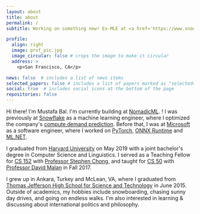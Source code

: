 ```yaml
---
layout: about
title: about
permalink: /
subtitle: Working on something new! Ex-MLE at <a href='https://www.snowflake.com/en/'>Snowflake</a>, Microsoft <a href='https://www.harvard.edu'>Harvard</a> '19 CS & Linguistics, <a href='https://tjhsst.fcps.edu'>TJHSST</a> '15

profile:
  align: right
  image: prof_pic.jpg
  image_circular: false # crops the image to make it circular
  address: >
    <p>San Francisco, CA</p>

news: false  # includes a list of news items
selected_papers: false # includes a list of papers marked as "selected={true}"
social: true  # includes social icons at the bottom of the page
repositories: false
---
```


Hi there! I'm Mustafa Bal. I'm currently building at <a href="https://www.nomadicml.com/">NomadicML</a>. ! I was previously at <a href="http://snowflake.com">Snowflake</a> as a machine learning engineer, where I optimized the company's <a href="https://medium.com/snowflake/efficiency-at-snowflake-free-pool-management-9dd7a0bd34d1">compute demand prediction</a>. Before that, I was at <a href="microsoft">Microsoft</a> as a software engineer, where I worked on <a href="http://pytorch.org">PyTorch</a>, <a href="http://onnxruntime.ai">ONNX Runtime</a> and <a href="https://dotnet.microsoft.com/en-us/apps/machinelearning-ai/ml-dotnet">ML.NET</a>.

I graduated from <a href= "http://harvard.edu">Harvard University</a> on May 2019 with a joint bachelor's degree in Computer Science and Linguistics. I served as a Teaching Fellow for <a href= "https://www.seas.harvard.edu/courses/cs152/2019sp/">CS 152</a> with <a href= "https://people.seas.harvard.edu/~chong/">Professor Stephen Chong</a>, and taught for <a href= "https://cs50.harvard.edu/college/">CS 50</a> with <a href= "https://cs.harvard.edu/malan/">Professor David Malan</a> in Fall 2017.

I grew up in Ankara, Turkey and McLean, VA, where I graduated from <a href= "http://tjhsst.fcps.edu"> Thomas Jefferson High School for Science and Technology</a> in June 2015. Outside of academics, my hobbies include snowboarding, chasing sunny day drives, and going on endless walks. I'm also interested in learning & discussing about international politics and philosophy.
